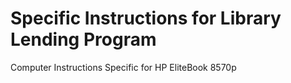 # Specific Instructions for Library Lending Program
Computer Instructions Specific for HP EliteBook 8570p

